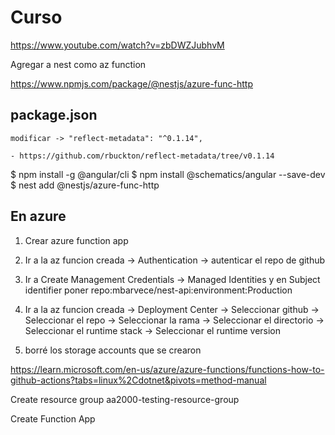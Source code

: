 # Curso

https://www.youtube.com/watch?v=zbDWZJubhvM


Agregar a nest como az function

  https://www.npmjs.com/package/@nestjs/azure-func-http

  
  ## package.json 
  
    modificar -> "reflect-metadata": "^0.1.14",

    - https://github.com/rbuckton/reflect-metadata/tree/v0.1.14


  $ npm install -g @angular/cli
  $ npm install @schematics/angular --save-dev
  $ nest add @nestjs/azure-func-http



## En azure

1. Crear azure function app
2. Ir a la az funcion creada -> Authentication -> autenticar el repo de github 
3. Ir a Create Management Credentials -> Managed Identities y en Subject identifier poner repo:mbarvece/nest-api:environment:Production
4. Ir a la az funcion creada -> Deployment Center -> Seleccionar github -> Seleccionar el repo -> Seleccionar la rama -> Seleccionar el directorio -> Seleccionar el runtime stack -> Seleccionar el runtime version

4. borré los storage accounts que se crearon



https://learn.microsoft.com/en-us/azure/azure-functions/functions-how-to-github-actions?tabs=linux%2Cdotnet&pivots=method-manual

Create resource group
aa2000-testing-resource-group

Create Function App
